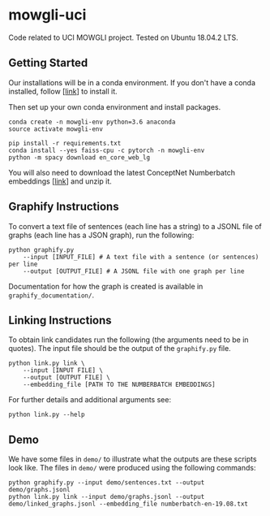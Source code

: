 # mowgli-uci
Code related to UCI MOWGLI project. Tested on Ubuntu 18.04.2 LTS.

## Getting Started
Our installations will be in a conda environment. If you don't have a conda installed, follow \[[link](https://docs.conda.io/projects/conda/en/latest/user-guide/install/)\] to install it.

Then set up your own conda environment and install packages.
```{bash}
conda create -n mowgli-env python=3.6 anaconda
source activate mowgli-env

pip install -r requirements.txt
conda install --yes faiss-cpu -c pytorch -n mowgli-env
python -m spacy download en_core_web_lg
```

You will also need to download the latest ConceptNet Numberbatch embeddings \[[link](https://conceptnet.s3.amazonaws.com/downloads/2019/numberbatch/numberbatch-en-19.08.txt.gz)\] and unzip it.

## Graphify Instructions
To convert a text file of sentences (each line has a string) to a JSONL file of graphs (each line has a JSON graph), run the following:
```{Python}
python graphify.py
	--input [INPUT_FILE] # A text file with a sentence (or sentences) per line
	--output [OUTPUT_FILE] # A JSONL file with one graph per line
```

Documentation for how the graph is created is available in `graphify_documentation/`.

## Linking Instructions

To obtain link candidates run the following (the arguments need to be in quotes).
The input file should be the output of the `graphify.py` file.
```{Python}
python link.py link \
	--input [INPUT FILE] \
	--output [OUTPUT FILE] \
	--embedding_file [PATH TO THE NUMBERBATCH EMBEDDINGS]
```

For further details and additional arguments see:
```{Python}
python link.py --help
```

## Demo
We have some files in `demo/` to illustrate what the outputs are these scripts look like.
The files in `demo/` were produced using the following commands:
```
python graphify.py --input demo/sentences.txt --output demo/graphs.jsonl
python link.py link --input demo/graphs.jsonl --output demo/linked_graphs.jsonl --embedding_file numberbatch-en-19.08.txt
```
